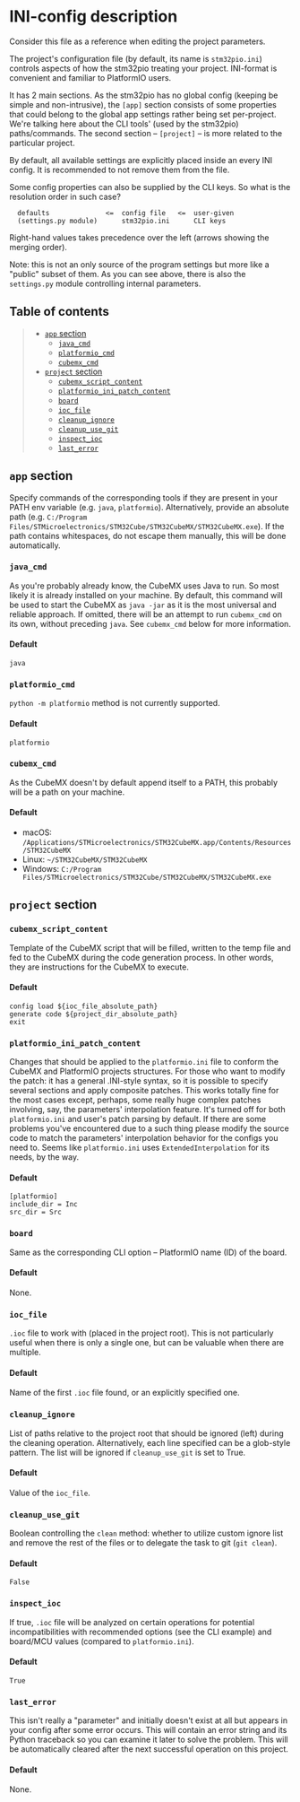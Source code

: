 # INI-config description
Consider this file as a reference when editing the project parameters. 

The project's configuration file (by default, its name is `stm32pio.ini`) controls aspects of how the stm32pio treating your project. INI-format is convenient and familiar to PlatformIO users.

It has 2 main sections. As the stm32pio has no global config (keeping be simple and non-intrusive), the `[app]` section consists of some properties that could belong to the global app settings rather being set per-project. We're talking here about the CLI tools' (used by the stm32pio) paths/commands. The second section – `[project]` – is more related to the particular project.

By default, all available settings are explicitly placed inside an every INI config. It is recommended to not remove them from the file.

Some config properties can also be supplied by the CLI keys. So what is the resolution order in such case?
```
  defaults              <=  config file   <=  user-given
  (settings.py module)      stm32pio.ini      CLI keys
```
Right-hand values takes precedence over the left (arrows showing the merging order).

Note: this is not an only source of the program settings but more like a "public" subset of them. As you can see above, there is also the `settings.py` module controlling internal parameters.


## Table of contents
> - [`app` section](#app-section)
>   - [`java_cmd`](#java_cmd)
>   - [`platformio_cmd`](#platformio_cmd)
>   - [`cubemx_cmd`](#cubemx_cmd)
> - [`project` section](#project-section)
>   - [`cubemx_script_content`](#cubemx_script_content)
>   - [`platformio_ini_patch_content`](#platformio_ini_patch_content)
>   - [`board`](#board)
>   - [`ioc_file`](#ioc_file)
>   - [`cleanup_ignore`](#cleanup_ignore)
>   - [`cleanup_use_git`](#cleanup_use_git)
>   - [`inspect_ioc`](#inspect_ioc)
>   - [`last_error`](#last_error)


## `app` section
Specify commands of the corresponding tools if they are present in your PATH env variable (e.g. `java`, `platformio`). Alternatively, provide an absolute path (e.g. `C:/Program Files/STMicroelectronics/STM32Cube/STM32CubeMX/STM32CubeMX.exe`). If the path contains whitespaces, do not escape them manually, this will be done automatically.

### `java_cmd`
As you're probably already know, the CubeMX uses Java to run. So most likely it is already installed on your machine. By default, this command will be used to start the CubeMX as `java -jar` as it is the most universal and reliable approach. If omitted, there will be an attempt to run `cubemx_cmd` on its own, without preceding `java`. See `cubemx_cmd` below for more information.
#### Default
`java`

### `platformio_cmd`
`python -m platformio` method is not currently supported.
#### Default
`platformio`

### `cubemx_cmd`
As the CubeMX doesn't by default append itself to a PATH, this probably will be a path on your machine.
#### Default
 - macOS: `/Applications/STMicroelectronics/STM32CubeMX.app/Contents/Resources/STM32CubeMX`
 - Linux: `~/STM32CubeMX/STM32CubeMX`
 - Windows: `C:/Program Files/STMicroelectronics/STM32Cube/STM32CubeMX/STM32CubeMX.exe`


## `project` section

### `cubemx_script_content`
Template of the CubeMX script that will be filled, written to the temp file and fed to the CubeMX during the code generation process. In other words, they are instructions for the CubeMX to execute.
#### Default
```
config load ${ioc_file_absolute_path}
generate code ${project_dir_absolute_path}
exit
```

### `platformio_ini_patch_content`
Changes that should be applied to the `platformio.ini` file to conform the CubeMX and PlatformIO projects structures. For those who want to modify the patch: it has a general .INI-style syntax, so it is possible to specify several sections and apply composite patches. This works totally fine for the most cases except, perhaps, some really huge complex patches involving, say, the parameters' interpolation feature. It's turned off for both `platformio.ini` and user's patch parsing by default. If there are some problems you've encountered due to a such thing please modify the source code to match the parameters' interpolation behavior for the configs you need to. Seems like `platformio.ini` uses `ExtendedInterpolation` for its needs, by the way.
#### Default
```
[platformio]
include_dir = Inc
src_dir = Src
```

### `board`
Same as the corresponding CLI option – PlatformIO name (ID) of the board.
#### Default
None.

### `ioc_file`
`.ioc` file to work with (placed in the project root). This is not particularly useful when there is only a single one, but can be valuable when there are multiple.
#### Default
Name of the first `.ioc` file found, or an explicitly specified one.

### `cleanup_ignore`
List of paths relative to the project root that should be ignored (left) during the cleaning operation. Alternatively, each line specified can be a glob-style pattern. The list will be ignored if `cleanup_use_git` is set to True.
#### Default
Value of the `ioc_file`.

### `cleanup_use_git`
Boolean controlling the `clean` method: whether to utilize custom ignore list and remove the rest of the files or to delegate the task to git (`git clean`).
#### Default
`False`

### `inspect_ioc`
If true, `.ioc` file will be analyzed on certain operations for potential incompatibilities with recommended options (see the CLI example) and board/MCU values (compared to `platformio.ini`).
#### Default
`True`

### `last_error`
This isn't really a "parameter" and initially doesn't exist at all but appears in your config after some error occurs. This will contain an error string and its Python traceback so you can examine it later to solve the problem. This will be automatically cleared after the next successful operation on this project.
#### Default
None.
